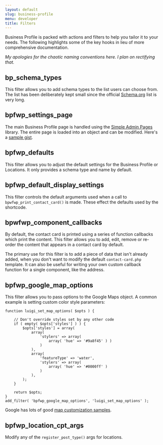 ```yaml
---
layout: default
slug: business-profile
menu: developer
title: Filters
---
```

Business Profile is packed with actions and filters to help you tailor it to your needs. The following highlights some of the key hooks in lieu of more comprehensive documentation.

_My apologies for the chaotic naming conventions here. I plan on rectifying that._

## bp_schema_types

This filter allows you to add schema types to the list users can choose from. The list has been deliberately kept small since the official [Schema.org](http://schema.org) list is very long.

## bpfwp_settings_page

The main Business Profile page is handled using the [Simple Admin Pages](https://github.com/NateWr/simple-admin-pages) library. The entire page is loaded into an object and can be modified. Here's a [sample gist](https://gist.github.com/NateWr/17402282adce7c0284cf).

## bpfwp_defaults

This filter allows you to adjust the default settings for the Business Profile or Locations. It only provides a schema type and name by default.

## bpfwp_default_display_settings

This filter controls the default arguments used when a call to `bpwfwp_print_contact_card()` is made. These effect the defaults used by the shortcode.

## bpwfwp_component_callbacks

By default, the contact card is printed using a series of function callbacks which print the content. This filter allows you to add, edit, remove or re-order the content that appears in a contact card by default.

The primary use for this filter is to add a piece of data that isn't already added, when you don't want to modify the default `contact-card.php` template. It can also be useful for writing your own custom callback function for a single component, like the address.

## bpfwp_google_map_options

This filter allows you to pass options to the Google Maps object. A common example is setting custom color style parameters:

	function luigi_set_map_options( $opts ) {

		// Don't override styles set by any other code
		if ( empty( $opts['styles'] ) ) {
			$opts['styles'] = array(
				array(
					'stylers' => array(
						array( 'hue' => '#9a8f45' ) )
					)
				),
				array(
					'featureType' => 'water',
					'stylers' => array(
						array( 'hue' => '#0000ff' )
					)
				),
			);
		}

		return $opts;
	}
	add_filter( 'bpfwp_google_map_options', 'luigi_set_map_options' );

Google has lots of good [map customization samples](https://developers.google.com/maps/documentation/javascript/examples/#signed-in-maps).

## bpfwp_location_cpt_args

Modify any of the `register_post_type()` args for locations.
